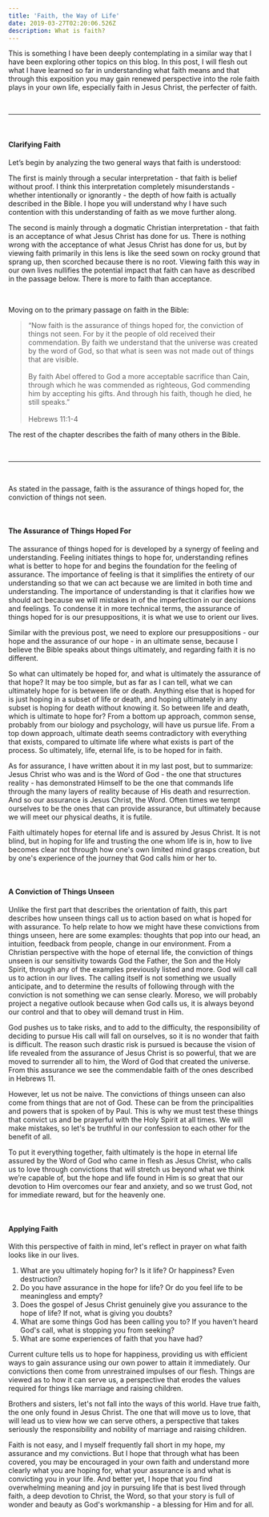 ```yaml
---
title: 'Faith, the Way of Life'
date: 2019-03-27T02:20:06.526Z
description: What is faith?
---
```

This is something I have been deeply contemplating in a similar way that I have been exploring other topics on this blog. In this post, I will flesh out what I have learned so far in understanding what faith means and that through this exposition you may gain renewed perspective into the role faith plays in your own life, especially faith in Jesus Christ, the perfecter of faith.

<br>

---

<br>

#### Clarifying Faith

Let’s begin by analyzing the two general ways that faith is understood:

The first is mainly through a secular interpretation - that faith is belief without proof. I think this interpretation completely misunderstands - whether intentionally or ignorantly - the depth of how faith is actually described in the Bible. I hope you will understand why I have such contention with this understanding of faith as we move further along.

The second is mainly through a dogmatic Christian interpretation - that faith is an acceptance of what Jesus Christ has done for us. There is nothing wrong with the acceptance of what Jesus Christ has done for us, but by viewing faith primarily in this lens is like the seed sown on rocky ground that sprang up, then scorched because there is no root. Viewing faith this way in our own lives nullifies the potential impact that faith can have as described in the passage below. There is more to faith than acceptance.

<br>

Moving on to the primary passage on faith in the Bible:



> “Now faith is the assurance of things hoped for, the conviction of things not seen. For by it the people of old received their commendation. By faith we understand that the universe was created by the word of God, so that what is seen was not made out of things that are visible.
> <br>
> <br>
>By faith Abel offered to God a more acceptable sacrifice than Cain, through which he was commended as righteous, God commending him by accepting his gifts. And through his faith, though he died, he still speaks.”
> <br>
> <br>
> Hebrews 11:1-4

The rest of the chapter describes the faith of many others in the Bible.

<br>

---

<br> 

As stated in the passage, faith is the assurance of things hoped for, the conviction of things not seen.

<br>

#### The Assurance of Things Hoped For
The assurance of things hoped for is developed by a synergy of feeling and understanding. Feeling initiates things to hope for, understanding refines what is better to hope for and begins the foundation for the feeling of assurance. The importance of feeling is that it simplifies the entirety of our understanding so that we can act because we are limited in both time and understanding. The importance of understanding is that it clarifies how we should act because we will mistakes in of the imperfection in our decisions and feelings. To condense it in more technical terms, the assurance of things hoped for is our presuppositions, it is what we use to orient our lives.

Similar with the previous post, we need to explore our presuppositions - our hope and the assurance of our hope - in an ultimate sense, because I believe the Bible speaks about things ultimately, and regarding faith it is no different.

So what can ultimately be hoped for, and what is ultimately the assurance of that hope? It may be too simple, but as far as I can tell, what we can ultimately hope for is between life or death. Anything else that is hoped for is just hoping in a subset of life or death, and hoping ultimately in any subset is hoping for death without knowing it. So between life and death, which is ultimate to hope for? From a bottom up approach, common sense, probably from our biology and psychology, will have us pursue life. From a top down approach, ultimate death seems contradictory with everything that exists, compared to ultimate life where what exists is part of the process. So ultimately, life, eternal life, is to be hoped for in faith.

As for assurance, I have written about it in my last post, but to summarize: Jesus Christ who was and is the Word of God - the one that structures reality - has demonstrated Himself to be the one that commands life through the many layers of reality because of His death and resurrection. And so our assurance is Jesus Christ, the Word. Often times we tempt ourselves to be the ones that can provide assurance, but ultimately because we will meet our physical deaths, it is futile.

Faith ultimately hopes for eternal life and is assured by Jesus Christ. It is not blind, but in hoping for life and trusting the one whom life is in, how to live becomes clear not through how one's own limited mind grasps creation, but by one's experience of the journey that God calls him or her to.

<br>

#### A Conviction of Things Unseen



Unlike the first part that describes the orientation of faith, this part describes how unseen things call us to action based on what is hoped for with assurance. To help relate to how we might have these convictions from things unseen, here are some examples: thoughts that pop into our head, an intuition, feedback from people, change in our environment. From a Christian perspective with the hope of eternal life, the conviction of things unseen is our sensitivity towards God the Father, the Son and the Holy Spirit, through any of the examples previously listed and more. God will call us to action in our lives. The calling itself is not something we usually anticipate, and to determine the results of following through with the conviction is not something we can sense clearly. Moreso, we will probably project a negative outlook because when God calls us, it is always beyond our control and that to obey will demand trust in Him. 

God pushes us to take risks, and to add to the difficulty, the responsibility of deciding to pursue His call will fall on ourselves, so it is no wonder that faith is difficult. The reason such drastic risk is pursued is because the vision of life revealed from the assurance of Jesus Christ is so powerful, that we are moved to surrender all to him, the Word of God that created the universe. From this assurance we see the commendable faith of the ones described in Hebrews 11.

However, let us not be naive. The convictions of things unseen can also come from things that are not of God. These can be from the principalities and powers that is spoken of by Paul. This is why we must test these things that convict us and be prayerful with the Holy Spirit at all times. We will make mistakes, so let's be truthful in our confession to each other for the benefit of all.

To put it everything together, faith ultimately is the hope in eternal life assured by the Word of God who came in flesh as Jesus Christ, who calls us to love through convictions that will stretch us beyond what we think we’re capable of, but the hope and life found in Him is so great that our devotion to Him overcomes our fear and anxiety, and so we trust God, not for immediate reward, but for the heavenly one.

<br>

#### Applying Faith
With this perspective of faith in mind, let's reflect in prayer on what faith looks like in our lives.



1. What are you ultimately hoping for? Is it life? Or happiness? Even destruction?
2. Do you have assurance in the hope for life? Or do you feel life to be meaningless and empty?
3. Does the gospel of Jesus Christ genuinely give you assurance to the hope of life? If not, what is giving you doubts?
4. What are some things God has been calling you to? If you haven't heard God's call, what is stopping you from seeking?
5. What are some experiences of faith that you have had?

Current culture tells us to hope for happiness, providing us with efficient ways to gain assurance using our own power to attain it immediately. Our convictions then come from unrestrained impulses of our flesh. Things are viewed as to how it can serve us, a perspective that erodes the values required for things like marriage and raising children.

Brothers and sisters, let's not fall into the ways of this world. Have true faith, the one only found in Jesus Christ. The one that will move us to love, that will lead us to view how we can serve others, a perspective that takes seriously the responsibility and nobility of marriage and raising children.

Faith is not easy, and I myself frequently fall short in my hope, my assurance and my convictions. But I hope that through what has been covered, you may be encouraged in your own faith and understand more clearly what you are hoping for, what your assurance is and what is convicting you in your life. And better yet, I hope that you find overwhelming meaning and joy in pursuing life that is best lived through faith, a deep devotion to Christ, the Word, so that your story is full of wonder and beauty as God's workmanship - a blessing for Him and for all.
